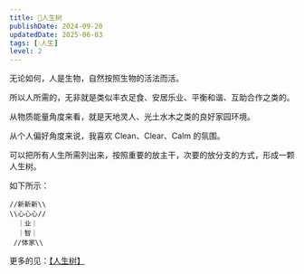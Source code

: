 ```yaml
---
title: 🌳人生树
publishDate: 2024-09-20
updatedDate: 2025-06-03
tags: [💧人生]
level: 2
---
```


无论如何，人是生物，自然按照生物的活法而活。

所以人所需的，无非就是类似丰衣足食、安居乐业、平衡和谐、互助合作之类的。

从物质能量角度来看，就是天地灵人、光土水木之类的良好家园环境。

从个人偏好角度来说，我喜欢 Clean、Clear、Calm 的氛围。

可以把所有人生所需列出来，按照重要的放主干，次要的放分支的方式，形成一颗人生树。

如下所示：

```
//新新新\\
\\心心心//
  ｜业｜
  ｜智｜
 //体家\\
```

更多的见：[【人生树】](/life/人生树)
